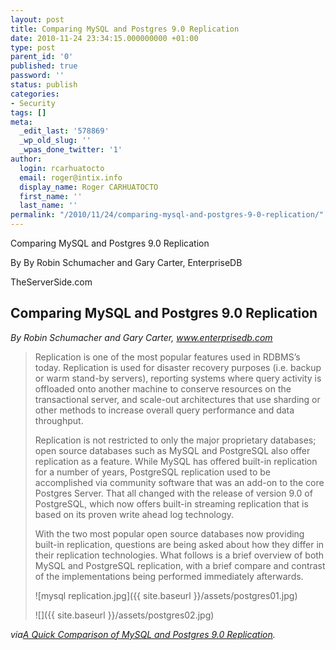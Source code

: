```yaml
---
layout: post
title: Comparing MySQL and Postgres 9.0 Replication
date: 2010-11-24 23:34:15.000000000 +01:00
type: post
parent_id: '0'
published: true
password: ''
status: publish
categories:
- Security
tags: []
meta:
  _edit_last: '578869'
  _wp_old_slug: ''
  _wpas_done_twitter: '1'
author:
  login: rcarhuatocto
  email: roger@intix.info
  display_name: Roger CARHUATOCTO
  first_name: ''
  last_name: ''
permalink: "/2010/11/24/comparing-mysql-and-postgres-9-0-replication/"
---
```

Comparing MySQL and Postgres 9.0 Replication  
  
By By Robin Schumacher and Gary Carter, EnterpriseDB  
  
TheServerSide.com

  
## Comparing MySQL and Postgres 9.0 Replication

  
 _By Robin Schumacher and Gary Carter, www.enterprisedb.com_

  
> Replication is one of the most popular features used in RDBMS’s today. Replication is used for disaster recovery purposes (i.e. backup or warm stand-by servers), reporting systems where query activity is offloaded onto another machine to conserve resources on the transactional server, and scale-out architectures that use sharding or other methods to increase overall query performance and data throughput.
> 
>   
> 
> 
> Replication is not restricted to only the major proprietary databases; open source databases such as MySQL and PostgreSQL also offer replication as a feature. While MySQL has offered built-in replication for a number of years, PostgreSQL replication used to be accomplished via community software that was an add-on to the core Postgres Server. That all changed with the release of version 9.0 of PostgreSQL, which now offers built-in streaming replication that is based on its proven write ahead log technology.
> 
>   
> 
> 
> With the two most popular open source databases now providing built-in replication, questions are being asked about how they differ in their replication technologies. What follows is a brief overview of both MySQL and PostgreSQL replication, with a brief compare and contrast of the implementations being performed immediately afterwards.
> 
>   
> 
> 
> ![mysql replication.jpg]({{ site.baseurl }}/assets/postgres01.jpg)
> 
>   
> 
> 
> ![]({{ site.baseurl }}/assets/postgres02.jpg)

  
 _via[A Quick Comparison of MySQL and Postgres 9.0 Replication](http://www.theserverside.com/feature/Comparing-MySQL-and-Postgres-90-Replication)._

  

